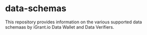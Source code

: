 # data-schemas

This repository provides information on the various supported data schemaas by iGrant.io Data Wallet and Data Verifiers. 
